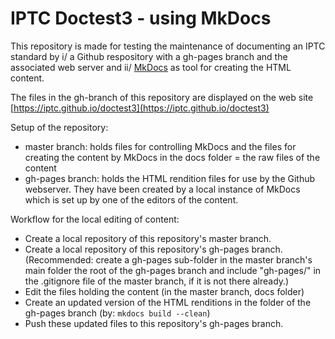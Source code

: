 # IPTC Doctest3 - using MkDocs

This repository is made for testing the maintenance of documenting an IPTC standard by i/ a Github respository with a gh-pages branch and the associated web server and ii/ [MkDocs](http://www.mkdocs.org/) as tool for creating the HTML content.

The files in the gh-branch of this repository are displayed on the web site [https://iptc.github.io/doctest3](https://iptc.github.io/doctest3)

Setup of the repository:

* master branch: holds files for controlling MkDocs and the files for creating the content by MkDocs in the docs folder = the raw files of the content
* gh-pages branch: holds the HTML rendition files for use by the Github webserver. They have been created by a local instance of MkDocs which is set up by one of the editors of the content.

Workflow for the local editing of content:

* Create a local repository of this repository's master branch.
* Create a local repository of this repository's gh-pages branch. (Recommended: create a gh-pages sub-folder in the master branch's main folder the root of the gh-pages branch and include "gh-pages/" in the .gitignore file of the master branch, if it is not there already.)
* Edit the files holding the content (in the master branch, docs folder)
* Create an updated version of the HTML renditions in the folder of the gh-pages branch (by: `mkdocs build --clean`)
* Push these updated files to this repository's gh-pages branch.
